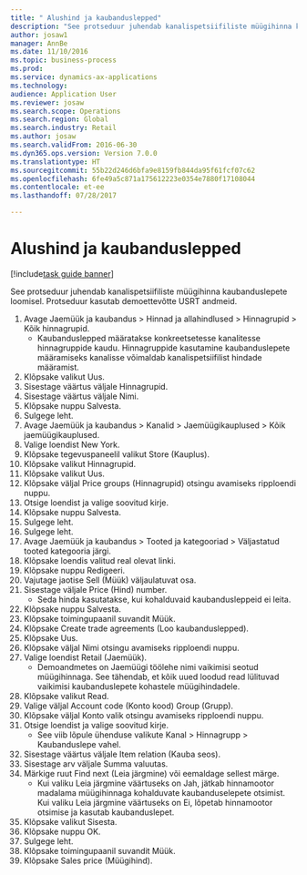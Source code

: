 ```yaml
--- 
title: " Alushind ja kaubanduslepped"
description: "See protseduur juhendab kanalispetsiifiliste müügihinna kaubanduslepete loomisel."
author: josaw1
manager: AnnBe
ms.date: 11/10/2016
ms.topic: business-process
ms.prod: 
ms.service: dynamics-ax-applications
ms.technology: 
audience: Application User
ms.reviewer: josaw
ms.search.scope: Operations
ms.search.region: Global
ms.search.industry: Retail
ms.author: josaw
ms.search.validFrom: 2016-06-30
ms.dyn365.ops.version: Version 7.0.0
ms.translationtype: HT
ms.sourcegitcommit: 55b22d246d6bfa9e8159fb844da95f61fcf07c62
ms.openlocfilehash: 6fe49a5c871a175612223e0354e7880f17108044
ms.contentlocale: et-ee
ms.lasthandoff: 07/28/2017

---
```

# <a name="base-price-and-trade-agreements"></a> Alushind ja kaubanduslepped

[!include[task guide banner](../includes/task-guide-banner.md)]

See protseduur juhendab kanalispetsiifiliste müügihinna kaubanduslepete loomisel. Protseduur kasutab demoettevõtte USRT andmeid.

1. Avage Jaemüük ja kaubandus > Hinnad ja allahindlused > Hinnagrupid > Kõik hinnagrupid.
    * Kaubanduslepped määratakse konkreetsetesse kanalitesse hinnagruppide kaudu. Hinnagruppide kasutamine kaubanduslepete määramiseks kanalisse võimaldab kanalispetsiifilist hindade määramist.  
2. Klõpsake valikut Uus.
3. Sisestage väärtus väljale Hinnagrupid.
4. Sisestage väärtus väljale Nimi.
5. Klõpsake nuppu Salvesta.
6. Sulgege leht.
7. Avage Jaemüük ja kaubandus > Kanalid > Jaemüügikauplused > Kõik jaemüügikauplused.
8. Valige loendist New York.
9. Klõpsake tegevuspaneelil valikut Store (Kauplus).
10. Klõpsake valikut Hinnagrupid.
11. Klõpsake valikut Uus.
12. Klõpsake väljal Price groups (Hinnagrupid) otsingu avamiseks ripploendi nuppu.
13. Otsige loendist ja valige soovitud kirje.
14. Klõpsake nuppu Salvesta.
15. Sulgege leht.
16. Sulgege leht.
17. Avage Jaemüük ja kaubandus > Tooted ja kategooriad > Väljastatud tooted kategooria järgi.
18. Klõpsake loendis valitud real olevat linki.
19. Klõpsake nuppu Redigeeri.
20. Vajutage jaotise Sell (Müük) väljaulatuvat osa.
21. Sisestage väljale Price (Hind) number.
    * Seda hinda kasutatakse, kui kohalduvaid kaubandusleppeid ei leita.  
22. Klõpsake nuppu Salvesta.
23. Klõpsake toimingupaanil suvandit Müük.
24. Klõpsake Create trade agreements (Loo kaubanduslepped).
25. Klõpsake Uus.
26. Klõpsake väljal Nimi otsingu avamiseks ripploendi nuppu.
27. Valige loendist Retail (Jaemüük).
    * Demoandmetes on Jaemüügi töölehe nimi vaikimisi seotud müügihinnaga. See tähendab, et kõik uued loodud read lülituvad vaikimisi kaubanduslepete kohastele müügihindadele.  
28. Klõpsake valikut Read.
29. Valige väljal Account code (Konto kood) Group (Grupp).
30. Klõpsake väljal Konto valik otsingu avamiseks ripploendi nuppu.
31. Otsige loendist ja valige soovitud kirje.
    * See viib lõpule ühenduse valikute Kanal > Hinnagrupp > Kaubanduslepe vahel.  
32. Sisestage väärtus väljale Item relation (Kauba seos).
33. Sisestage arv väljale Summa valuutas.
34. Märkige ruut Find next (Leia järgmine) või eemaldage sellest märge.
    * Kui valiku Leia järgmine väärtuseks on Jah, jätkab hinnamootor madalama müügihinnaga kohalduvate kaubanduselepete otsimist. Kui valiku Leia järgmine väärtuseks on Ei, lõpetab hinnamootor otsimise ja kasutab kaubanduslepet.  
35. Klõpsake valikut Sisesta.
36. Klõpsake nuppu OK.
37. Sulgege leht.
38. Klõpsake toimingupaanil suvandit Müük.
39. Klõpsake Sales price (Müügihind).


